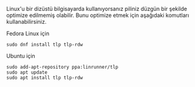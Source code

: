Linux'u bir dizüstü bilgisayarda kullanıyorsanız piliniz düzgün bir şekilde optimize edilmemiş olabilir. Bunu optimize etmek için aşağıdaki komutları kullanabilirsiniz.

Fedora Linux için
```
sudo dnf install tlp tlp-rdw
```

Ubuntu için
```
sudo add-apt-repository ppa:linrunner/tlp
sudo apt update
sudo apt install tlp tlp-rdw
```
